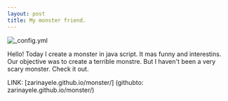 ```yaml
---
layout: post
title: My monster friend.
---
```


![_config.yml](http://kingofwallpapers.com/monster/monster-005.jpg)

Hello! Today I create a monster in java script. It mas funny and interestins. Our objective was to create a terrible monstre. But I haven't been a very scary monster. Check it out. 

LINK: [zarinayele.github.io/monster/] (githubto: zarinayele.github.io/monster/)



